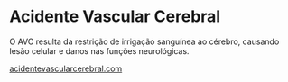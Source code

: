 Acidente Vascular Cerebral
==========================

O AVC resulta da restrição de irrigação sanguínea ao cérebro, causando lesão celular e danos nas funções neurológicas.

[acidentevascularcerebral.com](http://acidentevascularcerebral.com/)